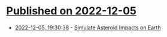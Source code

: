 # [Published on 2022-12-05](index.md)

* [2022-12-05, 19:30:38](https://news.ycombinator.com/item?id=33870612) - [Simulate Asteroid Impacts on Earth](https://neal.fun/asteroid-launcher/)
